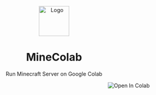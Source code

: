 <p align="center"><a href="https://github.com/thecoder-001/MineColab"><img src="https://github.com/thecoder-001/MineColab/blob/master/Logo.png" alt="Logo" height="80"/></a></p>
<h1 align="center">MineColab</h1>
<p align="center">Run Minecraft Server on Google Colab</p>
<a href="https://colab.research.google.com/github/thecoder-001/MineColab/blob/master/MineColab.ipynb" target="_parent"><img align="right" src="https://colab.research.google.com/assets/colab-badge.svg" alt="Open In Colab"></a>

